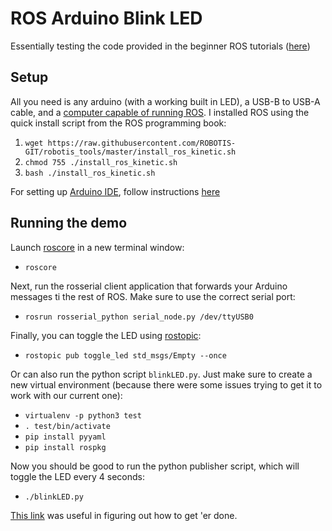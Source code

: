 # ROS Arduino Blink LED

Essentially testing the code provided in the beginner ROS tutorials ([here](http://wiki.ros.org/rosserial_arduino/Tutorials/Blink))

## Setup

All you need is any arduino (with a working built in LED), a USB-B to USB-A cable, and a [computer capable of running ROS](http://wiki.ros.org/kinetic/Installation).
I installed ROS using the quick install script from the ROS programming book:

1. `wget https://raw.githubusercontent.com/ROBOTIS-GIT/robotis_tools/master/install_ros_kinetic.sh`
2. `chmod 755 ./install_ros_kinetic.sh`
3. `bash ./install_ros_kinetic.sh`

For setting up [Arduino IDE](https://www.arduino.cc/en/Main/Software), follow instructions [here](http://wiki.ros.org/rosserial_arduino/Tutorials/Arduino%20IDE%20Setup)

## Running the demo

Launch [roscore](http://wiki.ros.org/roscore) in a new terminal window:

- `roscore`

Next, run the rosserial client application that forwards your Arduino messages ti the rest of ROS.
Make sure to use the correct serial port:

- `rosrun rosserial_python serial_node.py /dev/ttyUSB0`

Finally, you can toggle the LED using [rostopic](http://wiki.ros.org/rostopic):

- `rostopic pub toggle_led std_msgs/Empty --once`

Or can also run the python script `blinkLED.py`.
Just make sure to create a new virtual environment (because there were some issues trying to get it to work with our current one):

- `virtualenv -p python3 test`
- `. test/bin/activate`
- `pip install pyyaml`
- `pip install rospkg`

Now you should be good to run the python publisher script, which will toggle the LED every 4 seconds:

- `./blinkLED.py`

[This link](http://wiki.ros.org/rospy/Overview/Publishers%20and%20Subscribers) was useful in figuring out how to get 'er done.
